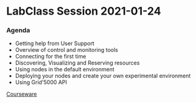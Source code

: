 # LabClass Session 2021-01-24

### Agenda
- Getting help from User Support
- Overview of control and monitoring tools
- Connecting for the first time
- Discovering, Visualizing and Reserving resources
- Using nodes in the default environment
- Deploying your nodes and create your own experimental environment
- Using Grid'5000 API

[Courseware](https://codimd.math.cnrs.fr/s/2sAxhR36w#)
